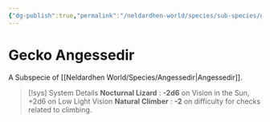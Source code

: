 ```yaml
---
{"dg-publish":true,"permalink":"/neldardhen-world/species/sub-species/gecko-angessedir/"}
---
```


# Gecko Angessedir
A Subspecie of [[Neldardhen World/Species/Angessedir\|Angessedir]].



> [!sys] System Details
**Nocturnal Lizard** : **-2d6** on Vision in the Sun, +2d6 on Low Light Vision
**Natural Climber** : **-2** on difficulty for checks related to climbing.